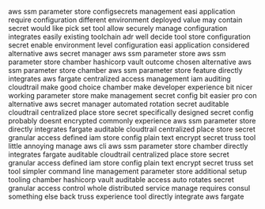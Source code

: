 aws ssm parameter store configsecrets management easi application require configuration different environment deployed value may contain secret would like pick set tool allow securely manage configuration integrates easily existing toolchain adr well decide tool store configuration secret enable environment level configuration easi application considered alternative aws secret manager aws ssm parameter store aws ssm parameter store chamber hashicorp vault outcome chosen alternative aws ssm parameter store chamber aws ssm parameter store feature directly integrates aws fargate centralized access management iam auditing cloudtrail make good choice chamber make developer experience bit nicer working parameter store make management secret config bit easier pro con alternative aws secret manager automated rotation secret auditable cloudtrail centralized place store secret specifically designed secret config probably doesnt encrypted commonly experience aws ssm parameter store directly integrates fargate auditable cloudtrail centralized place store secret granular access defined iam store config plain text encrypt secret truss tool little annoying manage aws cli aws ssm parameter store chamber directly integrates fargate auditable cloudtrail centralized place store secret granular access defined iam store config plain text encrypt secret truss set tool simpler command line management parameter store additional setup tooling chamber hashicorp vault auditable access auto rotates secret granular access control whole distributed service manage requires consul something else back truss experience tool directly integrate aws fargate